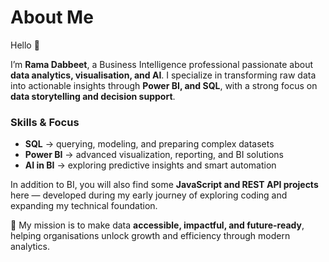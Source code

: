 # About Me  

Hello 👋  

I’m **Rama Dabbeet**, a Business Intelligence professional passionate about **data analytics, visualisation, and AI**. I specialize in transforming raw data into actionable insights through **Power BI, and SQL**, with a strong focus on **data storytelling and decision support**.  

### Skills & Focus  
- **SQL** → querying, modeling, and preparing complex datasets  
- **Power BI** → advanced visualization, reporting, and BI solutions  
- **AI in BI** → exploring predictive insights and smart automation  

In addition to BI, you will also find some **JavaScript and REST API projects** here — developed during my early journey of exploring coding and expanding my technical foundation.  

🚀 My mission is to make data **accessible, impactful, and future-ready**, helping organisations unlock growth and efficiency through modern analytics.  







